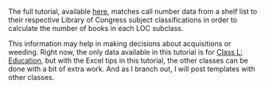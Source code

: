 The full tutorial, available [here](http://mediagestalt.com/tutorials/collection-mapping-excel.html), matches call number data from a shelf list to their respective Library of Congress subject classifications in order to calculate the number of books in each LOC subclass. 

This information may help in making decisions about acquisitions or weeding. Right now, the only data available in this tutorial is for [Class L: Education](https://www.loc.gov/catdir/cpso/lcco/), but with the Excel tips in this tutorial, the other classes can be done with a bit of extra work. And as I branch out, I will post templates with other classes.